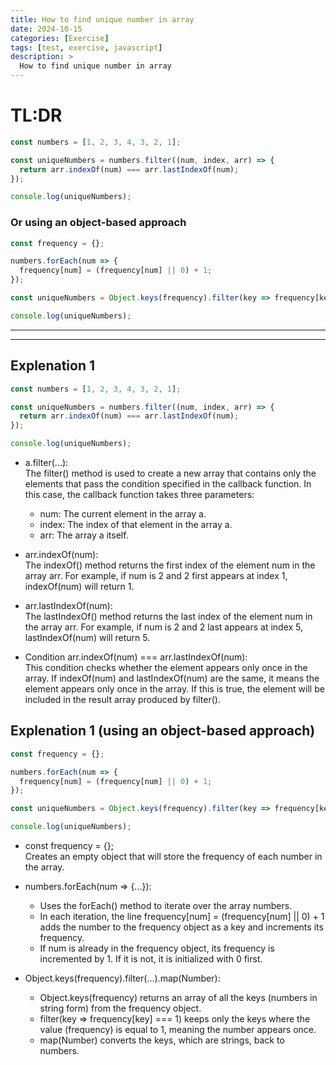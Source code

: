 ```yaml
---
title: How to find unique number in array
date: 2024-10-15
categories: [Exercise]
tags: [test, exercise, javascript]
description: >
  How to find unique number in array
---
```


# TL:DR

```javascript
const numbers = [1, 2, 3, 4, 3, 2, 1];

const uniqueNumbers = numbers.filter((num, index, arr) => {
  return arr.indexOf(num) === arr.lastIndexOf(num);
});

console.log(uniqueNumbers); 
```

### Or using an object-based approach

```javascript
const frequency = {};

numbers.forEach(num => {
  frequency[num] = (frequency[num] || 0) + 1;
});

const uniqueNumbers = Object.keys(frequency).filter(key => frequency[key] === 1).map(Number);

console.log(uniqueNumbers);
```

***
***

## Explenation 1

```javascript
const numbers = [1, 2, 3, 4, 3, 2, 1];

const uniqueNumbers = numbers.filter((num, index, arr) => {
  return arr.indexOf(num) === arr.lastIndexOf(num);
});

console.log(uniqueNumbers); 
```

* a.filter(...):    
The filter() method is used to create a new array that contains only the elements that pass the condition specified in the callback function.
In this case, the callback function takes three parameters:
    * num: The current element in the array a.
    * index: The index of that element in the array a.
    * arr: The array a itself.

* arr.indexOf(num):  
The indexOf() method returns the first index of the element num in the array arr.
For example, if num is 2 and 2 first appears at index 1, indexOf(num) will return 1.

* arr.lastIndexOf(num):  
The lastIndexOf() method returns the last index of the element num in the array arr.
For example, if num is 2 and 2 last appears at index 5, lastIndexOf(num) will return 5.

* Condition arr.indexOf(num) === arr.lastIndexOf(num):  
This condition checks whether the element appears only once in the array. If indexOf(num) and lastIndexOf(num) are the same, it means the element appears only once in the array.
If this is true, the element will be included in the result array produced by filter().

## Explenation 1 (using an object-based approach)

```javascript
const frequency = {};

numbers.forEach(num => {
  frequency[num] = (frequency[num] || 0) + 1;
});

const uniqueNumbers = Object.keys(frequency).filter(key => frequency[key] === 1).map(Number);

console.log(uniqueNumbers);
```

* const frequency = {};  
Creates an empty object that will store the frequency of each number in the array.

* numbers.forEach(num => {...}):  
    * Uses the forEach() method to iterate over the array numbers.
    * In each iteration, the line frequency[num] = (frequency[num] || 0) + 1 adds the number to the frequency object as a key and increments its frequency.
    * If num is already in the frequency object, its frequency is incremented by 1. If it is not, it is initialized with 0 first.


* Object.keys(frequency).filter(...).map(Number):  
    * Object.keys(frequency) returns an array of all the keys (numbers in string form) from the frequency object.
    * filter(key => frequency[key] === 1) keeps only the keys where the value (frequency) is equal to 1, meaning the number appears once.
    * map(Number) converts the keys, which are strings, back to numbers.